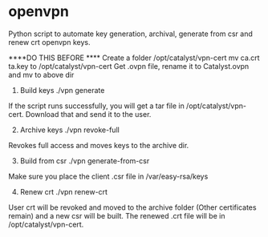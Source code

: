 # openvpn
Python script to automate key generation, archival, generate from csr and renew crt openvpn keys.

****DO THIS BEFORE ****
Create  a folder /opt/catalyst/vpn-cert 
mv ca.crt ta.key to /opt/catalyst/vpn-cert
Get .ovpn file, rename it to Catalyst.ovpn and mv to above dir

1. Build keys
./vpn generate <username>

If the script runs successfully, you will get  a tar file in /opt/catalyst/vpn-cert. Download that and send it to the user.

2. Archive keys
./vpn revoke-full <username>

Revokes full access and moves keys to the archive dir.

3. Build from csr
./vpn generate-from-csr

Make sure you place the client .csr file in /var/easy-rsa/keys

4. Renew crt
./vpn renew-crt

User crt will be revoked and moved to the archive folder (Other certificates remain) and a new csr will be built. The renewed .crt file will be in /opt/catalyst/vpn-cert.
